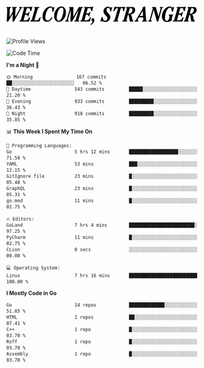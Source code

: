 <div>
  <picture>
    <source media="(prefers-color-scheme: dark)" srcset="./headers/welcome_white.png">
    <img alt="WELCOME, STRANGER" src="./headers/welcome.png" width="500">
  </picture>
</div>

<br>

![Profile Views](https://komarev.com/ghpvc/?username=darleet&color=blue)

<!--START_SECTION:waka-->
![Code Time](http://img.shields.io/badge/Code%20Time-261%20hrs%2023%20mins-blue)

**I'm a Night 🦉** 

```text
🌞 Morning                167 commits         ██░░░░░░░░░░░░░░░░░░░░░░░   06.52 % 
🌆 Daytime                543 commits         █████░░░░░░░░░░░░░░░░░░░░   21.20 % 
🌃 Evening                933 commits         █████████░░░░░░░░░░░░░░░░   36.43 % 
🌙 Night                  918 commits         █████████░░░░░░░░░░░░░░░░   35.85 % 
```


📊 **This Week I Spent My Time On** 

```text
💬 Programming Languages: 
Go                       5 hrs 12 mins       ██████████████████░░░░░░░   71.58 % 
YAML                     53 mins             ███░░░░░░░░░░░░░░░░░░░░░░   12.15 % 
GitIgnore file           23 mins             █░░░░░░░░░░░░░░░░░░░░░░░░   05.48 % 
GraphQL                  23 mins             █░░░░░░░░░░░░░░░░░░░░░░░░   05.31 % 
go.mod                   11 mins             █░░░░░░░░░░░░░░░░░░░░░░░░   02.75 % 

🔥 Editors: 
GoLand                   7 hrs 4 mins        ████████████████████████░   97.25 % 
PyCharm                  11 mins             █░░░░░░░░░░░░░░░░░░░░░░░░   02.75 % 
CLion                    0 secs              ░░░░░░░░░░░░░░░░░░░░░░░░░   00.00 % 

💻 Operating System: 
Linux                    7 hrs 16 mins       █████████████████████████   100.00 % 
```

**I Mostly Code in Go** 

```text
Go                       14 repos            █████████████░░░░░░░░░░░░   51.85 % 
HTML                     2 repos             ██░░░░░░░░░░░░░░░░░░░░░░░   07.41 % 
C++                      1 repo              █░░░░░░░░░░░░░░░░░░░░░░░░   03.70 % 
Roff                     1 repo              █░░░░░░░░░░░░░░░░░░░░░░░░   03.70 % 
Assembly                 1 repo              █░░░░░░░░░░░░░░░░░░░░░░░░   03.70 % 
```




<!--END_SECTION:waka-->
